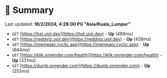 # 📖 Summary
Last updated: **18/2/2024, 4:28:00 PG "Asia/Kuala_Lumpur"**

- `GET` [https://hst.ujol.dev](https://hst.ujol.dev) - **Up** (489ms)
- `GET` [https://reddviz.ujol.dev](https://reddviz.ujol.dev) - **Up** (458ms)
- `GET` [https://memeapi.cyclic.app](https://memeapi.cyclic.app) - **Up** (644ms)
- `GET` [https://klik.onrender.com/health](https://klik.onrender.com/health) - **Up** (331ms)
- `GET` [https://dumb.onrender.com](https://dumb.onrender.com) - **Up** (253ms)
